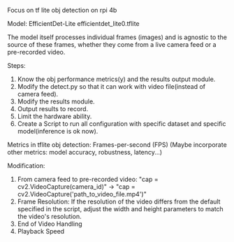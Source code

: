 Focus on tf lite obj detection on rpi 4b

Model:
EfficientDet-Lite 
efficientdet_lite0.tflite 

The model itself processes individual frames (images) and is agnostic to the source of these frames, whether they come from a live camera feed or a pre-recorded video.

Steps:

1. Know the obj performance metrics(y) and the results output module.
2. Modify the detect.py so that it can work with video file(instead of camera feed).
3. Modify the results module.
4. Output results to record.
5. Limit the hardware ability.
6. Create a Script to run all configuration with specific dataset and specific model(inference is ok now). 


Metrics in tflite obj detection: 
Frames-per-second (FPS)
(Maybe incorporate other metrics: model accuracy, robustness, latency...)



Modification:
1. From camera feed to pre-recorded video: "cap = cv2.VideoCapture(camera_id)"  ->  "cap = cv2.VideoCapture('path_to_video_file.mp4')"
2. Frame Resolution: If the resolution of the video differs from the default specified in the script, adjust the width and height parameters to match the video's resolution.
3. End of Video Handling
4. Playback Speed
